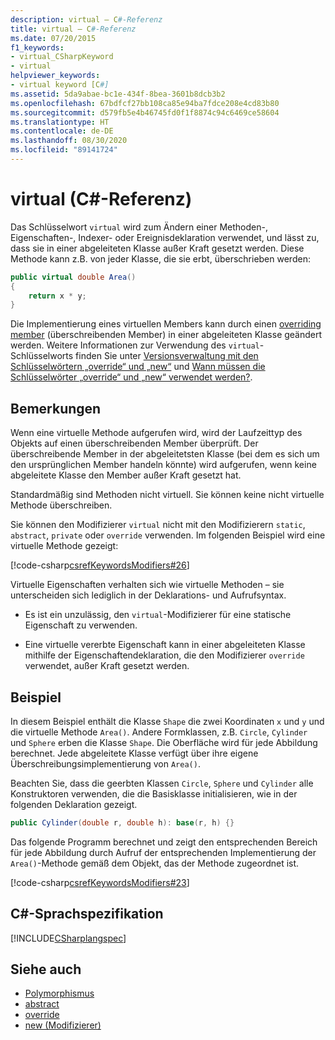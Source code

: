 ```yaml
---
description: virtual – C#-Referenz
title: virtual – C#-Referenz
ms.date: 07/20/2015
f1_keywords:
- virtual_CSharpKeyword
- virtual
helpviewer_keywords:
- virtual keyword [C#]
ms.assetid: 5da9abae-bc1e-434f-8bea-3601b8dcb3b2
ms.openlocfilehash: 67bdfcf27bb108ca85e94ba7fdce208e4cd83b80
ms.sourcegitcommit: d579fb5e4b46745fd0f1f8874c94c6469ce58604
ms.translationtype: HT
ms.contentlocale: de-DE
ms.lasthandoff: 08/30/2020
ms.locfileid: "89141724"
---
```

# <a name="virtual-c-reference"></a>virtual (C#-Referenz)

Das Schlüsselwort `virtual` wird zum Ändern einer Methoden-, Eigenschaften-, Indexer- oder Ereignisdeklaration verwendet, und lässt zu, dass sie in einer abgeleiteten Klasse außer Kraft gesetzt werden. Diese Methode kann z.B. von jeder Klasse, die sie erbt, überschrieben werden:

```csharp
public virtual double Area()
{
    return x * y;
}
```

Die Implementierung eines virtuellen Members kann durch einen [overriding member](override.md) (überschreibenden Member) in einer abgeleiteten Klasse geändert werden. Weitere Informationen zur Verwendung des `virtual`-Schlüsselworts finden Sie unter [Versionsverwaltung mit den Schlüsselwörtern „override“ und „new“](../../programming-guide/classes-and-structs/versioning-with-the-override-and-new-keywords.md) und [Wann müssen die Schlüsselwörter „override“ und „new“ verwendet werden?](../../programming-guide/classes-and-structs/knowing-when-to-use-override-and-new-keywords.md).

## <a name="remarks"></a>Bemerkungen

Wenn eine virtuelle Methode aufgerufen wird, wird der Laufzeittyp des Objekts auf einen überschreibenden Member überprüft. Der überschreibende Member in der abgeleitetsten Klasse (bei dem es sich um den ursprünglichen Member handeln könnte) wird aufgerufen, wenn keine abgeleitete Klasse den Member außer Kraft gesetzt hat.

Standardmäßig sind Methoden nicht virtuell. Sie können keine nicht virtuelle Methode überschreiben.

Sie können den Modifizierer `virtual` nicht mit den Modifizierern `static`, `abstract`, `private` oder `override` verwenden. Im folgenden Beispiel wird eine virtuelle Methode gezeigt:

[!code-csharp[csrefKeywordsModifiers#26](~/samples/snippets/csharp/VS_Snippets_VBCSharp/csrefKeywordsModifiers/CS/csrefKeywordsModifiers.cs#26)]

Virtuelle Eigenschaften verhalten sich wie virtuelle Methoden – sie unterscheiden sich lediglich in der Deklarations- und Aufrufsyntax.

- Es ist ein unzulässig, den `virtual`-Modifizierer für eine statische Eigenschaft zu verwenden.

- Eine virtuelle vererbte Eigenschaft kann in einer abgeleiteten Klasse mithilfe der Eigenschaftendeklaration, die den Modifizierer `override` verwendet, außer Kraft gesetzt werden.

## <a name="example"></a>Beispiel

In diesem Beispiel enthält die Klasse `Shape` die zwei Koordinaten `x` und `y` und die virtuelle Methode `Area()`. Andere Formklassen, z.B. `Circle`, `Cylinder` und `Sphere` erben die Klasse `Shape`. Die Oberfläche wird für jede Abbildung berechnet. Jede abgeleitete Klasse verfügt über ihre eigene Überschreibungsimplementierung von `Area()`.

Beachten Sie, dass die geerbten Klassen `Circle`, `Sphere` und `Cylinder` alle Konstruktoren verwenden, die die Basisklasse initialisieren, wie in der folgenden Deklaration gezeigt.

```csharp
public Cylinder(double r, double h): base(r, h) {}
```

Das folgende Programm berechnet und zeigt den entsprechenden Bereich für jede Abbildung durch Aufruf der entsprechenden Implementierung der `Area()`-Methode gemäß dem Objekt, das der Methode zugeordnet ist.

[!code-csharp[csrefKeywordsModifiers#23](~/samples/snippets/csharp/VS_Snippets_VBCSharp/csrefKeywordsModifiers/CS/csrefKeywordsModifiers.cs#23)]

## <a name="c-language-specification"></a>C#-Sprachspezifikation

[!INCLUDE[CSharplangspec](~/includes/csharplangspec-md.md)]

## <a name="see-also"></a>Siehe auch

- [Polymorphismus](../../programming-guide/classes-and-structs/polymorphism.md)
- [abstract](abstract.md)
- [override](override.md)
- [new (Modifizierer)](new-modifier.md)
